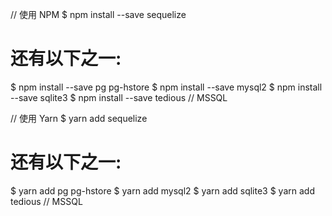 // 使用 NPM
$ npm install --save sequelize

# 还有以下之一:
$ npm install --save pg pg-hstore
$ npm install --save mysql2
$ npm install --save sqlite3
$ npm install --save tedious // MSSQL

// 使用 Yarn
$ yarn add sequelize

# 还有以下之一:
$ yarn add pg pg-hstore
$ yarn add mysql2
$ yarn add sqlite3
$ yarn add tedious // MSSQL